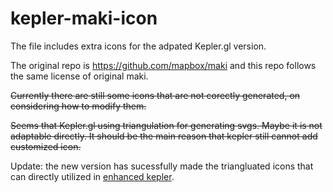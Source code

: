 # kepler-maki-icon

The file includes extra icons for the adpated Kepler.gl version.

The original repo is https://github.com/mapbox/maki and this repo follows the same license of original maki. 


~~Currently there are still some icons that are not corectly generated, on considering how to modify them.~~

~~Seems that Kepler.gl using triangulation for generating svgs. Maybe it is not adaptable directly. It should be the main reason that kepler still cannot add customized icon.~~


Update: the new version has sucessfully made the triangluated icons that can directly utilized in [enhanced kepler](https://natsuapo.github.io/keplerjis/). 



